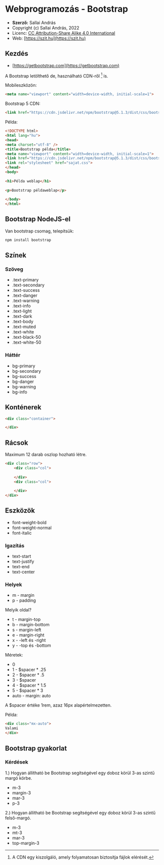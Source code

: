 # Webprogramozás - Bootstrap

* **Szerző:** Sallai András
* Copyright (c) Sallai András, 2022
* Licenc: [CC Attribution-Share Alike 4.0 International](https://creativecommons.org/licenses/by-sa/4.0/)
* Web: [https://szit.hu](https://szit.hu)

## Kezdés

* [https://getbootstrap.com](https://getbootstrap.com)

A Bootstrap letölthető de, használható CDN-ről [^1] is.

[^1]: A CDN egy kiszolgáló, amely folyamatosan biztosítja fájlok elérését.

Mobileszközön:

```html
<meta name="viewport" content="width=device-width, initial-scale=1">
```

Bootstrap 5 CDN:

```html
<link href="https://cdn.jsdelivr.net/npm/bootstrap@5.1.3/dist/css/bootstrap.min.css" rel="stylesheet" integrity="sha384-1BmE4kWBq78iYhFldvKuhfTAU6auU8tT94WrHftjDbrCEXSU1oBoqyl2QvZ6jIW3" crossorigin="anonymous">
```

Példa:

```html
<!DOCTYPE html>
<html lang="hu">
<head>
<meta charset="utf-8" />
<title>Bootstrap példa</title>
<meta name="viewport" content="width=device-width, initial-scale=1">
<link href="https://cdn.jsdelivr.net/npm/bootstrap@5.1.3/dist/css/bootstrap.min.css" rel="stylesheet" integrity="sha384-1BmE4kWBq78iYhFldvKuhfTAU6auU8tT94WrHftjDbrCEXSU1oBoqyl2QvZ6jIW3" crossorigin="anonymous">
<link rel="stylesheet" href="sajat.css">
</head>
<body>
 
<h1>Példa weblap</h1>
 
<p>Bootstrap példaweblap</p>
 
</body>
</html>
```

## Bootstrap NodeJS-el

Van bootstrap csomag, telepítsük:

```bash
npm install bootstrap
```

## Színek

### Szöveg

* .text-primary
* .text-secondary
* .text-success
* .text-danger
* .text-warning
* .text-info
* .text-light
* .text-dark
* .text-body
* .text-muted
* .text-white
* .text-black-50
* .text-white-50

### Háttér

* bg-primary
* bg-secondary
* bg-success
* bg-danger
* bg-warning
* bg-info

## Konténerek

```html
<div class="container">

</div>
```

## Rácsok

Maximum 12 darab oszlop hozható létre.

```html
<div class="row">
    <div class="col">
    
    </div>
    <div class="col">
    
    </div>
</div>
```

## Eszközök

* font-weight-bold
* font-weight-normal
* font-italic

### Igazítás

* text-start
* text-justify
* text-end
* text-center

### Helyek

* m - margin
* p - padding

Melyik oldal?

* t - margin-top
* b - margin-bottom
* s - margin-left
* e - margin-right
* x - -left és -right
* y - -top és -bottom

Méretek:

* 0
* 1 - $spacer * .25
* 2 - $spacer * .5
* 3 - $spacer
* 4 - $spacer * 1.5
* 5 - $spacer * 3
* auto - margin: auto

A $spacer értéke 1rem, azaz 16px alapértelmezetten.

Példa:

```html
<div class="mx-auto">
Valami
</div>
```

## Bootstrap gyakorlat

### Kérdések

1.)
Hogyan állítható be Bootstrap segítségével egy doboz körül 3-as szintű margó körbe.

* m-3
* margin-3
* mar-3
* p-3

2.)
Hogyan állítható be Bootstrap segítségével egy doboz körül 3-as szintű felső-margó.

* m-3
* mt-3
* mar-3
* top-margin-3
